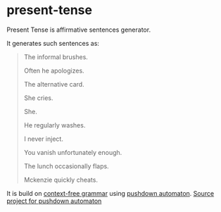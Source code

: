 # present-tense

Present Tense is affirmative sentences generator.

It generates such sentences as:

>The informal brushes.
>
>Often he apologizes.
>
>The alternative card.
>
>She cries.
>
>She.
>
>He regularly washes.
>
>I never inject.
>
>You vanish unfortunately enough.
>
>The lunch occasionally flaps.
>
>Mckenzie quickly cheats.

It is build on [context-free grammar](https://en.wikipedia.org/wiki/Context-free_grammar/) using [pushdown automaton](https://en.wikipedia.org/wiki/Pushdown_automaton).
[Source project for pushdown automaton](https://github.com/Sispo/pushdown-automaton) 
